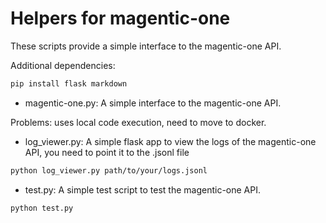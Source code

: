 # Helpers for magentic-one

These scripts provide a simple interface to the magentic-one API.

Additional dependencies:
```bash
pip install flask markdown
```


- magentic-one.py: A simple interface to the magentic-one API.

Problems: uses local code execution, need to move to docker.

- log_viewer.py: A simple flask app to view the logs of the magentic-one API, you need to point it to the .jsonl file

```bash
python log_viewer.py path/to/your/logs.jsonl
```
- test.py: A simple test script to test the magentic-one API.

```bash
python test.py
```
